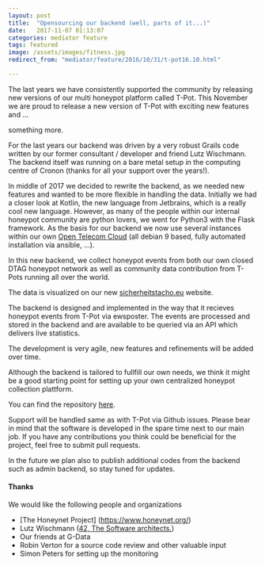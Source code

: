 ```yaml
---
layout: post
title:  "Opensourcing our backend (well, parts of it...)"
date:   2017-11-07 01:13:07
categories: mediator feature
tags: featured
image: /assets/images/fitness.jpg
redirect_from: "mediator/feature/2016/10/31/t-pot16.10.html"

---
```


The last years we have consistently supported the community by releasing new versions of our multi honeypot platform called T-Pot. This November we are
proud to release a new version of T-Pot with exciting new features and ...

something more.

For the last years our backend was driven by a very robust Grails code written by our former consultant / developer and friend Lutz Wischmann. The backend itself was running on a bare metal setup in the computing centre of Cronon (thanks for all your support over the years!).

In middle of 2017 we decided to rewrite the backend, as we needed new features and wanted to be more flexible in handling the data. Initially we had a closer look at Kotlin, the new language from Jetbrains, which is a really cool new language. However, as many of the people within our internal honeypot community are python lovers, we went for Python3 with the Flask framework. As the basis for our backend we now use several instances within our own [Open Telecom Cloud](https://cloud.telekom.de/en/infrastructure/open-telekom-cloud/) (all debian 9 based, fully automated installation via ansible, ...). 

In this new backend, we collect honeypot events from both our own closed DTAG honeypot network as well as community data contribution from T-Pots running all over the world. 

The data is visualized on our new [sicherheitstacho.eu](http://community.sicherheitstacho.eu) website.

The backend is designed and implemented in the way that it recieves honeypot events from T-Pot via ewsposter. The events are processed and stored in the backend and are available to be queried via an API which delivers live statistics.

The development is very agile, new features and refinements will be added over time. 

Although the backend is tailored to fullfill our own needs, we think it might be a good starting point for setting up your own centralized honeypot collection plattform.  

You can find the repository [here](https://github.com/dtag-dev-sec/PEBA).

Support will be handled same as with T-Pot via Github issues. Please bear in mind that the software is developed in the spare time next to our main job. If you have any contributions you think could be beneficial for the project, feel free to submit pull requests.

In the future we plan also to publish additional codes from the backend such as admin backend, so stay tuned for updates.

#### Thanks ####

We would like the following people and organizations

* [The Honeynet Project] (https://www.honeynet.org/)
* Lutz Wischmann ([42, The Software architects.](http://www.software-architects.de/))
* Our friends at G-Data
* Robin Verton for a source code review and other valuable input
* Simon Peters for setting up the monitoring
